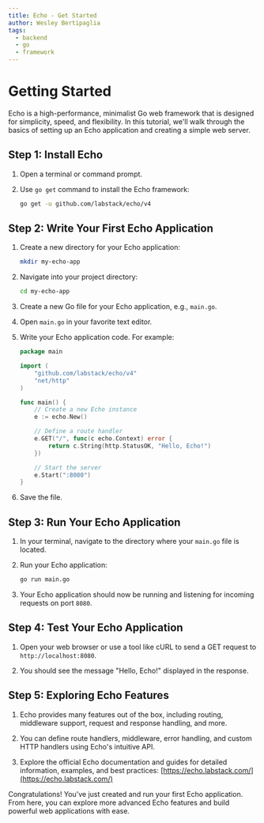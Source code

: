 ```yaml
---
title: Echo - Get Started
author: Wesley Bertipaglia
tags:
  - backend
  - go
  - framework
---
```

# Getting Started

Echo is a high-performance, minimalist Go web framework that is designed for simplicity, speed, and flexibility. In this tutorial, we'll walk through the basics of setting up an Echo application and creating a simple web server.

## Step 1: Install Echo

1. Open a terminal or command prompt.

2. Use `go get` command to install the Echo framework:

    ```bash
    go get -u github.com/labstack/echo/v4
    ```

## Step 2: Write Your First Echo Application

1. Create a new directory for your Echo application:

    ```bash
    mkdir my-echo-app
    ```

2. Navigate into your project directory:

    ```bash
    cd my-echo-app
    ```

3. Create a new Go file for your Echo application, e.g., `main.go`.

4. Open `main.go` in your favorite text editor.

5. Write your Echo application code. For example:

    ```go
    package main

    import (
        "github.com/labstack/echo/v4"
        "net/http"
    )

    func main() {
        // Create a new Echo instance
        e := echo.New()

        // Define a route handler
        e.GET("/", func(c echo.Context) error {
            return c.String(http.StatusOK, "Hello, Echo!")
        })

        // Start the server
        e.Start(":8080")
    }
    ```

6. Save the file.

## Step 3: Run Your Echo Application

1. In your terminal, navigate to the directory where your `main.go` file is located.

2. Run your Echo application:

    ```bash
    go run main.go
    ```

3. Your Echo application should now be running and listening for incoming requests on port `8080`.

## Step 4: Test Your Echo Application

1. Open your web browser or use a tool like cURL to send a GET request to `http://localhost:8080`.

2. You should see the message "Hello, Echo!" displayed in the response.

## Step 5: Exploring Echo Features

1. Echo provides many features out of the box, including routing, middleware support, request and response handling, and more.

2. You can define route handlers, middleware, error handling, and custom HTTP handlers using Echo's intuitive API.

3. Explore the official Echo documentation and guides for detailed information, examples, and best practices: [https://echo.labstack.com/](https://echo.labstack.com/)

Congratulations! You've just created and run your first Echo application. From here, you can explore more advanced Echo features and build powerful web applications with ease.
